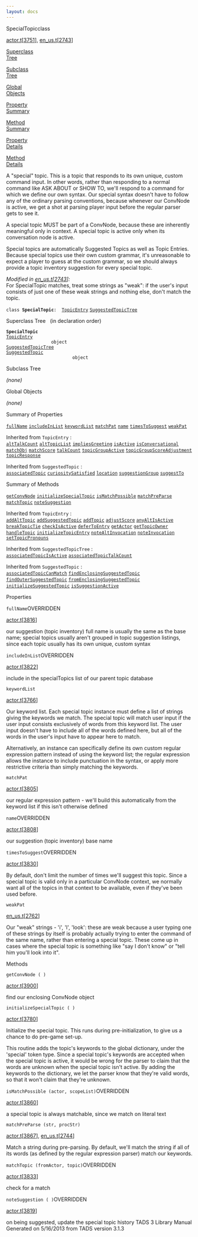 ```yaml
---
layout: docs
---
```

<span class="title">SpecialTopic</span><span class="type">class</span>

[actor.t](../file/actor.t.html)\[[3751](../source/actor.t.html#3751)\],
[en_us.t](../file/en_us.t.html)\[[2743](../source/en_us.t.html#2743)\]

[Superclass  
Tree](#_SuperClassTree_)

[Subclass  
Tree](#_SubClassTree_)

[Global  
Objects](#_ObjectSummary_)

[Property  
Summary](#_PropSummary_)

[Method  
Summary](#_MethodSummary_)

[Property  
Details](#_Properties_)

[Method  
Details](#_Methods_)



A "special" topic. This is a topic that responds to its own unique,
custom command input. In other words, rather than responding to a normal
command like ASK ABOUT or SHOW TO, we'll respond to a command for which
we define our own syntax. Our special syntax doesn't have to follow any
of the ordinary parsing conventions, because whenever our ConvNode is
active, we get a shot at parsing player input before the regular parser
gets to see it.

A special topic MUST be part of a ConvNode, because these are inherently
meaningful only in context. A special topic is active only when its
conversation node is active.

Special topics are automatically Suggested Topics as well as Topic
Entries. Because special topics use their own custom grammar, it's
unreasonable to expect a player to guess at the custom grammar, so we
should always provide a topic inventory suggestion for every special
topic.

*Modified in
[en_us.t](../file/en_us.t.html)\[[2743](../source/en_us.t.html#2743)\]:*  
For SpecialTopic matches, treat some strings as "weak": if the user's
input consists of just one of these weak strings and nothing else, don't
match the topic.

`class `**`SpecialTopic`**` :   `[`TopicEntry`](../object/TopicEntry.html) [`SuggestedTopicTree`](../object/SuggestedTopicTree.html)



<span id="_SuperClassTree_"></span>



<span class="hdln">Superclass Tree</span>   (in declaration order)



**`SpecialTopic`**  
[`TopicEntry`](../object/TopicEntry.html)  
`                 object`  
[`SuggestedTopicTree`](../object/SuggestedTopicTree.html)  
[`SuggestedTopic`](../object/SuggestedTopic.html)  
`                         object`  
<span id="_SubClassTree_"></span>



<span class="hdln">Subclass Tree</span>  



*(none)* <span id="_ObjectSummary_"></span>



<span class="hdln">Global Objects</span>  



*(none)* <span id="_PropSummary_"></span>



<span class="hdln">Summary of Properties</span>  



[`fullName`](#fullName) [`includeInList`](#includeInList) [`keywordList`](#keywordList) [`matchPat`](#matchPat) [`name`](#name) [`timesToSuggest`](#timesToSuggest) [`weakPat`](#weakPat)

Inherited from `TopicEntry` :  
[`altTalkCount`](../object/TopicEntry.html#altTalkCount) [`altTopicList`](../object/TopicEntry.html#altTopicList) [`impliesGreeting`](../object/TopicEntry.html#impliesGreeting) [`isActive`](../object/TopicEntry.html#isActive) [`isConversational`](../object/TopicEntry.html#isConversational) [`matchObj`](../object/TopicEntry.html#matchObj) [`matchScore`](../object/TopicEntry.html#matchScore) [`talkCount`](../object/TopicEntry.html#talkCount) [`topicGroupActive`](../object/TopicEntry.html#topicGroupActive) [`topicGroupScoreAdjustment`](../object/TopicEntry.html#topicGroupScoreAdjustment) [`topicResponse`](../object/TopicEntry.html#topicResponse)



Inherited from `SuggestedTopic` :  
[`associatedTopic`](../object/SuggestedTopic.html#associatedTopic) [`curiositySatisfied`](../object/SuggestedTopic.html#curiositySatisfied) [`location`](../object/SuggestedTopic.html#location) [`suggestionGroup`](../object/SuggestedTopic.html#suggestionGroup) [`suggestTo`](../object/SuggestedTopic.html#suggestTo)

<span id="_MethodSummary_"></span>



<span class="hdln">Summary of Methods</span>  



[`getConvNode`](#getConvNode) [`initializeSpecialTopic`](#initializeSpecialTopic) [`isMatchPossible`](#isMatchPossible) [`matchPreParse`](#matchPreParse) [`matchTopic`](#matchTopic) [`noteSuggestion`](#noteSuggestion)

Inherited from `TopicEntry` :  
[`addAltTopic`](../object/TopicEntry.html#addAltTopic) [`addSuggestedTopic`](../object/TopicEntry.html#addSuggestedTopic) [`addTopic`](../object/TopicEntry.html#addTopic) [`adjustScore`](../object/TopicEntry.html#adjustScore) [`anyAltIsActive`](../object/TopicEntry.html#anyAltIsActive) [`breakTopicTie`](../object/TopicEntry.html#breakTopicTie) [`checkIsActive`](../object/TopicEntry.html#checkIsActive) [`deferToEntry`](../object/TopicEntry.html#deferToEntry) [`getActor`](../object/TopicEntry.html#getActor) [`getTopicOwner`](../object/TopicEntry.html#getTopicOwner) [`handleTopic`](../object/TopicEntry.html#handleTopic) [`initializeTopicEntry`](../object/TopicEntry.html#initializeTopicEntry) [`noteAltInvocation`](../object/TopicEntry.html#noteAltInvocation) [`noteInvocation`](../object/TopicEntry.html#noteInvocation) [`setTopicPronouns`](../object/TopicEntry.html#setTopicPronouns)

Inherited from `SuggestedTopicTree` :  
[`associatedTopicIsActive`](../object/SuggestedTopicTree.html#associatedTopicIsActive) [`associatedTopicTalkCount`](../object/SuggestedTopicTree.html#associatedTopicTalkCount)

Inherited from `SuggestedTopic` :  
[`associatedTopicCanMatch`](../object/SuggestedTopic.html#associatedTopicCanMatch) [`findEnclosingSuggestedTopic`](../object/SuggestedTopic.html#findEnclosingSuggestedTopic) [`findOuterSuggestedTopic`](../object/SuggestedTopic.html#findOuterSuggestedTopic) [`fromEnclosingSuggestedTopic`](../object/SuggestedTopic.html#fromEnclosingSuggestedTopic) [`initializeSuggestedTopic`](../object/SuggestedTopic.html#initializeSuggestedTopic) [`isSuggestionActive`](../object/SuggestedTopic.html#isSuggestionActive)

<span id="_Properties_"></span>



<span class="hdln">Properties</span>  



<span id="fullName"></span>

`fullName`<span class="rem">OVERRIDDEN</span>

[actor.t](../file/actor.t.html)\[[3816](../source/actor.t.html#3816)\]



our suggestion (topic inventory) full name is usually the same as the
base name; special topics usually aren't grouped in topic suggestion
listings, since each topic usually has its own unique, custom syntax



<span id="includeInList"></span>

`includeInList`<span class="rem">OVERRIDDEN</span>

[actor.t](../file/actor.t.html)\[[3822](../source/actor.t.html#3822)\]



include in the specialTopics list of our parent topic database



<span id="keywordList"></span>

`keywordList`

[actor.t](../file/actor.t.html)\[[3766](../source/actor.t.html#3766)\]



Our keyword list. Each special topic instance must define a list of
strings giving the keywords we match. The special topic will match user
input if the user input consists exclusively of words from this keyword
list. The user input doesn't have to include all of the words defined
here, but all of the words in the user's input have to appear here to
match.

Alternatively, an instance can specifically define its own custom
regular expression pattern instead of using the keyword list; the
regular expression allows the instance to include punctuation in the
syntax, or apply more restrictive criteria than simply matching the
keywords.



<span id="matchPat"></span>

`matchPat`

[actor.t](../file/actor.t.html)\[[3805](../source/actor.t.html#3805)\]



our regular expression pattern - we'll build this automatically from the
keyword list if this isn't otherwise defined



<span id="name"></span>

`name`<span class="rem">OVERRIDDEN</span>

[actor.t](../file/actor.t.html)\[[3808](../source/actor.t.html#3808)\]



our suggestion (topic inventory) base name



<span id="timesToSuggest"></span>

`timesToSuggest`<span class="rem">OVERRIDDEN</span>

[actor.t](../file/actor.t.html)\[[3830](../source/actor.t.html#3830)\]



By default, don't limit the number of times we'll suggest this topic.
Since a special topic is valid only in a particular ConvNode context, we
normally want all of the topics in that context to be available, even if
they've been used before.



<span id="weakPat"></span>

`weakPat`

[en_us.t](../file/en_us.t.html)\[[2762](../source/en_us.t.html#2762)\]



Our "weak" strings - 'i', 'l', 'look': these are weak because a user
typing one of these strings by itself is probably actually trying to
enter the command of the same name, rather than entering a special
topic. These come up in cases where the special topic is something like
"say I don't know" or "tell him you'll look into it".



<span id="_Methods_"></span>



<span class="hdln">Methods</span>  



<span id="getConvNode"></span>

`getConvNode ( )`

[actor.t](../file/actor.t.html)\[[3900](../source/actor.t.html#3900)\]



find our enclosing ConvNode object



<span id="initializeSpecialTopic"></span>

`initializeSpecialTopic ( )`

[actor.t](../file/actor.t.html)\[[3780](../source/actor.t.html#3780)\]



Initialize the special topic. This runs during pre-initialization, to
give us a chance to do pre-game set-up.

This routine adds the topic's keywords to the global dictionary, under
the 'special' token type. Since a special topic's keywords are accepted
when the special topic is active, it would be wrong for the parser to
claim that the words are unknown when the special topic isn't active. By
adding the keywords to the dictionary, we let the parser know that
they're valid words, so that it won't claim that they're unknown.



<span id="isMatchPossible"></span>

`isMatchPossible (actor, scopeList)`<span class="rem">OVERRIDDEN</span>

[actor.t](../file/actor.t.html)\[[3860](../source/actor.t.html#3860)\]



a special topic is always matchable, since we match on literal text



<span id="matchPreParse"></span>

`matchPreParse (str, procStr)`

[actor.t](../file/actor.t.html)\[[3867](../source/actor.t.html#3867)\],
[en_us.t](../file/en_us.t.html)\[[2744](../source/en_us.t.html#2744)\]



Match a string during pre-parsing. By default, we'll match the string if
all of its words (as defined by the regular expression parser) match our
keywords.



<span id="matchTopic"></span>

`matchTopic (fromActor, topic)`<span class="rem">OVERRIDDEN</span>

[actor.t](../file/actor.t.html)\[[3833](../source/actor.t.html#3833)\]



check for a match



<span id="noteSuggestion"></span>

`noteSuggestion ( )`<span class="rem">OVERRIDDEN</span>

[actor.t](../file/actor.t.html)\[[3819](../source/actor.t.html#3819)\]



on being suggested, update the special topic history
TADS 3 Library Manual  
Generated on 5/16/2013 from TADS version 3.1.3


